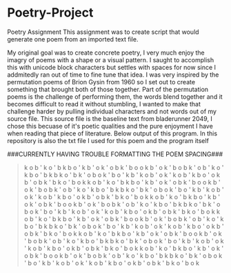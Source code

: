 # Poetry-Project
Poetry Assignment
This assignment was to create  script that would generate one poem from an imported text file.

My original goal was to create concrete poetry, I very much enjoy the imagry of poems with a shape or a visual pattern.
I saught to accomplish this with unicode block characters but settles with spaces for now since I addmitedly ran out of time to fine tune that idea.
I was very inspired by the permutation poems of Brion Gysin from 1960 so I set out to create something that brought both of those together.
Part of the permutation poems is the challenge of performing them, the words blend together and it becomes difficult to read it without stumbling, I wanted to make that challenge harder by pulling individual characters and not words out of my source file.
This source file is the baseline text from bladerunner 2049, I chose this becuase of it's poetic qualities and the pure enjoyment I have when reading that piece of literature.
Below output of this program. In this repository is also the txt file I used for this poem and the program itself

###CURRENTLY HAVING TROUBLE FORMATTING THE POEM SPACING###

>k o b '
                   k o ' b
                                      k b o '
                                                         k b ' o
                                                                            k ' o b
                                                                                               k ' b o
                                                                                                                  o k b '
                                                                                                                                     o k ' b
                                                                                                                                                        o b k '
                                                                                                                                                                           o b ' k
                                                                                                                                                                                              o ' k b
                                                                                                                                                                                                                 o ' b k
                                                                                                                                                                                                                                    b k o '
                                                                                                                                                                                                                                                       b k ' o
                                                                                                                                                                                                                                                                          b o k '
                                                                                                                                                                                                                                                                                             b o ' k
                                                                                                                                                                                                                                                                                                                b ' k o
                                                                                                                                                                                                                                                                                                                                   b ' o k
                                                                                                                                                                                                                                                                                                                                                      ' k o b
                                                                                                                                                                                                                                                                                                                                                                         ' k b o
                                                                                                                                                                                                                                                                                                                                                                                            ' o k b
                                                                                                                                                                                                                                                                                                                                                                                                               ' o b k
                                                                                                                                                                                                                                                                                                                                                                                                                                  ' b k o
                                                                                                                                                                                                                                                                                                                                                                                                                                                     ' b o k
                              k o b '
                              k o ' b
                              k b o '
                              k b ' o
                              k ' o b
                              k ' b o
                              o k b '
                              o k ' b
                              o b k '
                              o b ' k
                              o ' k b
                              o ' b k
                              b k o '
                              b k ' o
                              b o k '
                              b o ' k
                              b ' k o
                              b ' o k
                              ' k o b
                              ' k b o
                              ' o k b
                              ' o b k
                              ' b k o
                              ' b o k
                                                                                               k o b '
                                                                            k o ' b
                                                         k b o '
                                      k b ' o
                   k ' o b
k ' b o
o k b '
o k ' b
o b k '
o b ' k
o ' k b
o ' b k
b k o '
b k ' o
b o k '
b o ' k
b ' k o
b ' o k
' k o b
' k b o
' o k b
' o b k
' b k o
' b o k
                                                       k o b '
                                                       k o ' b
                                                       k b o '
                                                       k b ' o
                                                       k ' o b
                                                       k ' b o
                                                       o k b '
                                                       o k ' b
                                                       o b k '
                                                       o b ' k
                                                       o ' k b
                                                       o ' b k
                                                       b k o '
                                                       b k ' o
                                                       b o k '
                                                       b o ' k
                                                       b ' k o
                                                       b ' o k
                                                       ' k o b
                                                       ' k b o
                                                       ' o k b
                                                       ' o b k
                                                       ' b k o
                                                       ' b o k
                                                                                               k o b '
                                                                            k o ' b
                                                         k b o '
                                      k b ' o
                   k ' o b
k ' b o
o k b '
o k ' b
o b k '
o b ' k
o ' k b
o ' b k
b k o '
b k ' o
b o k '
b o ' k
b ' k o
b ' o k
' k o b
' k b o
' o k b
' o b k
' b k o
' b o k
k o b '
k o ' b
k b o '
k b ' o
k ' o b
k ' b o
o k b '
o k ' b
o b k '
o b ' k
o ' k b
o ' b k
b k o '
b k ' o
b o k '
b o ' k
b ' k o
b ' o k
' k o b
' k b o
' o k b
' o b k
' b k o
' b o k
